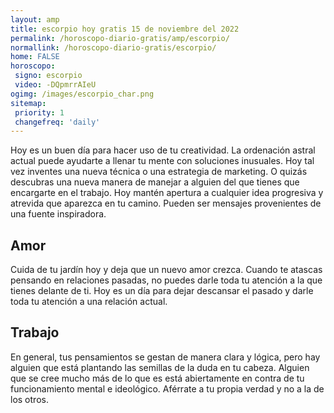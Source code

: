 ```yaml
---
layout: amp
title: escorpio hoy gratis 15 de noviembre del 2022 
permalink: /horoscopo-diario-gratis/amp/escorpio/
normallink: /horoscopo-diario-gratis/escorpio/
home: FALSE
horoscopo:
 signo: escorpio
 video: -DQpmrrAIeU
ogimg: /images/escorpio_char.png
sitemap:
 priority: 1
 changefreq: 'daily'
---
```



Hoy es un buen día para hacer uso de tu creatividad. La ordenación astral actual puede ayudarte a llenar tu mente con soluciones inusuales. Hoy tal vez inventes una nueva técnica o una estrategia de marketing. O quizás descubras una nueva manera de manejar a alguien del que tienes que encargarte en el trabajo. Hoy mantén apertura a cualquier idea progresiva y atrevida que aparezca en tu camino. Pueden ser mensajes provenientes de una fuente inspiradora.

## Amor

Cuida de tu jardín hoy y deja que un nuevo amor crezca. Cuando te atascas pensando en relaciones pasadas, no puedes darle toda tu atención a la que tienes delante de ti. Hoy es un día para dejar descansar el pasado y darle toda tu atención a una relación actual.

## Trabajo

En general, tus pensamientos se gestan de manera clara y lógica, pero hay alguien que está plantando las semillas de la duda en tu cabeza. Alguien que se cree mucho más de lo que es está abiertamente en contra de tu funcionamiento mental e ideológico. Aférrate a tu propia verdad y no a la de los otros.